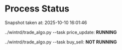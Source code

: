 # Process Status

Snapshot taken at: 2025-10-10 16:01:46

../wintrd/trade_algo.py --task price_update: **RUNNING**

../wintrd/trade_algo.py --task buy_sell: **NOT RUNNING**

